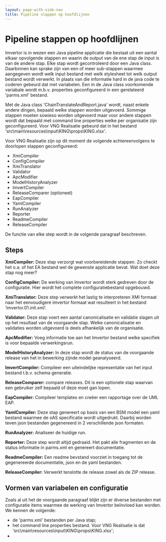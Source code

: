 ```yaml
---
layout: page-with-side-nav
title: Pipeline stappen op hoofdlijnen
---
```

#  Pipeline stappen op hoofdlijnen
Imvertor is in wezen een Java pipeline applicatie die bestaat uit een aantal elkaar opvolgende stappen en waarin de output 
van de ene stap de input is van de andere stap. Elke stap wordt gecontroleerd door een Java class. Daarbinnen kan sprake 
zijn van een of meer sub-stappen waarmee aangegeven wordt welk input bestand met welk stylesheet tot welk output bestand 
wordt verwerkt. In plaats van die informatie hard in de java code te coderen gebeurd dat met variabelen. Een in de Java 
class voorkomende variabale wordt m.b.v. properties geconfigureerd in een gerelateerd 'parms.xml' bestand.

Met de Java class 'ChainTranslateAndReport.java' wordt, naast enkele andere dingen, bepaald welke stappen worden uitgevoerd. 
Sommige stappen moeten sowieso worden uitgevoerd maar voor andere stappen wordt dat bepaald met command line properties 
welke per organisatie zijn geconfigureerd. Voor VNG Realisatie gebeurd dat in het bestand 'src\main\resources\input\KING\props\KING.xlsx'.

Voor VNG Realisatie zijn op dit moment de volgende achtereenvolgens te doorlopen stappen geconfigureerd:
*	XmiCompiler
*	ConfigCompiler
*	XmiTranslator
*	Validator
*	ApcModifier
*	ModelHistoryAnalyzer
*	ImvertCompiler
*	ReleaseComparer (optioneel)
*	EapCompiler
*	YamlCompiler
*	RunAnalyzer
*	Reporter
*	ReadmeCompiler
*	ReleaseCompiler

De functie van elke step wordt in de volgende paragraaf beschreven.

## Steps
**XmiCompiler:**
Deze stap verzorgt wat voorbereidende stappen. Zo checkt het o.a. of het EA bestand wel de gewenste applicatie bevat.
Wat doet deze stap nog meer?

**ConfigCompiler:**
De werking van Imvertor wordt sterk gedreven door de configuratie. Hier wordt het complete configuratiebestand opgebouwd.

**XmiTranslator:**
Deze step verwerkt het lastig te interpreteren XMI formaat naar het eenvoudigere imvertor formaat wat resulteert in het bestand ‘imvertor.01.init.xml’.

**Validator:**
Deze stap voert een aantal canonicalisatie en validatie slagen uit op het resultaat van de voorgaande stap. Welke canonicalisatie en validaties worden uitgevoerd is deels afhankelijk van de organisatie.

**ApcModifier:**
Voeg informatie toe aan het Imvertor bestand welke specifiek is voor bepaalde verwerkingsrun.

**ModelHistoryAnalyzer:**
In deze stap wordt de status van de voorgaande release van het in bewerking zijnde model geanalyseerd.

**ImvertCompiler:**
Compileer een uiteindelijke representatie van het input bestand t.b.v. schema generatie.

**ReleaseComparer:**
compare releases. Dit is een optionele stap waarvan een gebruiker zelf bepaald of deze moet gan lopen.

**EapCompiler:**
Compileer templates en creëer een rapportage over de UML EAP.

**YamlCompiler:**
Deze stap genereert op basis van een BSM model een yaml bestand waarmee de oAS specificatie wordt uitgedrukt. Daarbij worden teven json bestanden gegenereerd in 2 verschillende json formaten.

**RunAnalyzer:**
Analiseer de huidige run.

**Reporter:**
Deze step wordt altijd gedraaid. Het pakt alle fragmenten en de status informatie in parms.xml en genereert documentatie.

**ReadmeCompiler:**
Een readme bevstand voorziet in toegang tot de gegenereerde documentatie, json en de yaml bestanden.

**ReleaseCompiler:**
Verwerkt tenslotte de release zowel als de ZIP release.

## Vormen van variabelen en configuratie
Zoals al uit het de voorgaande paragraaf blijkt zijn er diverse bestanden met configuratie items waarmee de werking van Imvertor beïnvloed kan worden.
We kennen de volgende:
* de 'parms.xml' bestanden per Java stap;
* het command line properties bestand. Voor VNG Realisatie is dat 'src\main\resources\input\KING\props\KING.xlsx';
* 
